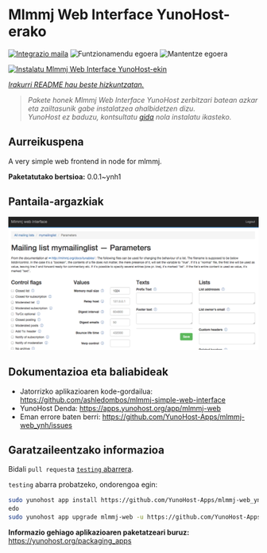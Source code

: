 <!--
Ohart ongi: README hau automatikoki sortu da <https://github.com/YunoHost/apps/tree/master/tools/readme_generator>ri esker
EZ editatu eskuz.
-->

# Mlmmj Web Interface YunoHost-erako

[![Integrazio maila](https://dash.yunohost.org/integration/mlmmj-web.svg)](https://ci-apps.yunohost.org/ci/apps/mlmmj-web/) ![Funtzionamendu egoera](https://ci-apps.yunohost.org/ci/badges/mlmmj-web.status.svg) ![Mantentze egoera](https://ci-apps.yunohost.org/ci/badges/mlmmj-web.maintain.svg)

[![Instalatu Mlmmj Web Interface YunoHost-ekin](https://install-app.yunohost.org/install-with-yunohost.svg)](https://install-app.yunohost.org/?app=mlmmj-web)

*[Irakurri README hau beste hizkuntzatan.](./ALL_README.md)*

> *Pakete honek Mlmmj Web Interface YunoHost zerbitzari batean azkar eta zailtasunik gabe instalatzea ahalbidetzen dizu.*  
> *YunoHost ez baduzu, kontsultatu [gida](https://yunohost.org/install) nola instalatu ikasteko.*

## Aurreikuspena

A very simple web frontend in node for mlmmj.

**Paketatutako bertsioa:** 0.0.1~ynh1

## Pantaila-argazkiak

![Mlmmj Web Interface(r)en pantaila-argazkia](./doc/screenshots/screenshot.png)

## Dokumentazioa eta baliabideak

- Jatorrizko aplikazioaren kode-gordailua: <https://github.com/ashledombos/mlmmj-simple-web-interface>
- YunoHost Denda: <https://apps.yunohost.org/app/mlmmj-web>
- Eman errore baten berri: <https://github.com/YunoHost-Apps/mlmmj-web_ynh/issues>

## Garatzaileentzako informazioa

Bidali `pull request`a [`testing` abarrera](https://github.com/YunoHost-Apps/mlmmj-web_ynh/tree/testing).

`testing` abarra probatzeko, ondorengoa egin:

```bash
sudo yunohost app install https://github.com/YunoHost-Apps/mlmmj-web_ynh/tree/testing --debug
edo
sudo yunohost app upgrade mlmmj-web -u https://github.com/YunoHost-Apps/mlmmj-web_ynh/tree/testing --debug
```

**Informazio gehiago aplikazioaren paketatzeari buruz:** <https://yunohost.org/packaging_apps>
